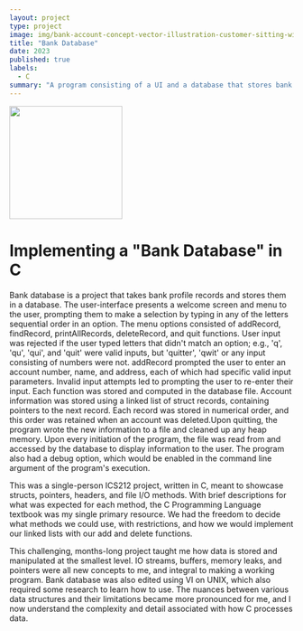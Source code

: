 ```yaml
---
layout: project
type: project
image: img/bank-account-concept-vector-illustration-customer-sitting-with-laptop-and-bank-with-credit-card-and-vector-clipart_csp66403603.webp
title: "Bank Database"
date: 2023
published: true
labels:
  - C 
summary: "A program consisting of a UI and a database that stores bank records."
---
```


<div class="text-center p-4">
  <img width="200px" src="https://cdn.xxl.thumbs.canstockphoto.com/bank-account-concept-vector-illustration-customer-sitting-with-laptop-and-bank-with-credit-card-and-vector-clipart_csp66403603.jpg" class="img-thumbnail" >
</div>

# Implementing a "Bank Database" in C
Bank database is a project that takes bank profile records and stores them in a database. The user-interface presents a welcome screen and menu to the user, prompting them to make a selection by typing in any of the letters sequential order in an option. The menu options consisted of addRecord, findRecord, printAllRecords, deleteRecord, and quit functions. User input was rejected if the user typed letters that didn't match an option; e.g., 'q', 'qu', 'qui', and 'quit' were valid inputs, but 'quitter', 'qwit' or any input consisting of numbers were not. addRecord prompted the user to enter an account number, name, and address, each of which had specific valid input parameters. Invalid input attempts led to prompting the user to re-enter their input. Each function was stored and computed in the database file. Account information was stored using a linked list of struct records, containing pointers to the next record. Each record was stored in numerical order, and this order was retained when an account was deleted.Upon quitting, the program wrote the new information to a file and cleaned up any heap memory. Upon every initiation of the program, the file was read from and accessed by the database to display information to the user. The program also had a debug option, which would be enabled in the command line argument of the program's execution.

This was a single-person ICS212 project, written in C, meant to showcase structs, pointers, headers, and file I/O methods. With brief descriptions for what was expected for each method, the C Programming Language textbook was my single primary resource. We had the freedom to decide what methods we could use, with restrictions, and how we would implement our linked lists with our add and delete functions.
 
This challenging, months-long project taught me how data is stored and manipulated at the smallest level. IO streams, buffers, memory leaks, and pointers were all new concepts to me, and integral to making a working program. Bank database was also edited using VI on UNIX, which also required some research to learn how to use. The nuances between various data structures and their limitations became more pronounced for me, and I now understand the complexity and detail associated with how C processes data.

